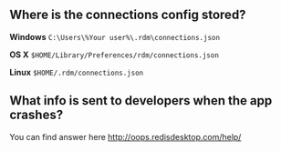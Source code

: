 ## Where is the connections config stored?
**Windows** `C:\Users\%Your user%\.rdm\connections.json`

**OS X** `$HOME/Library/Preferences/rdm/connections.json`

**Linux** `$HOME/.rdm/connections.json`

## What info is sent to developers when the app crashes?
You can find answer here http://oops.redisdesktop.com/help/
